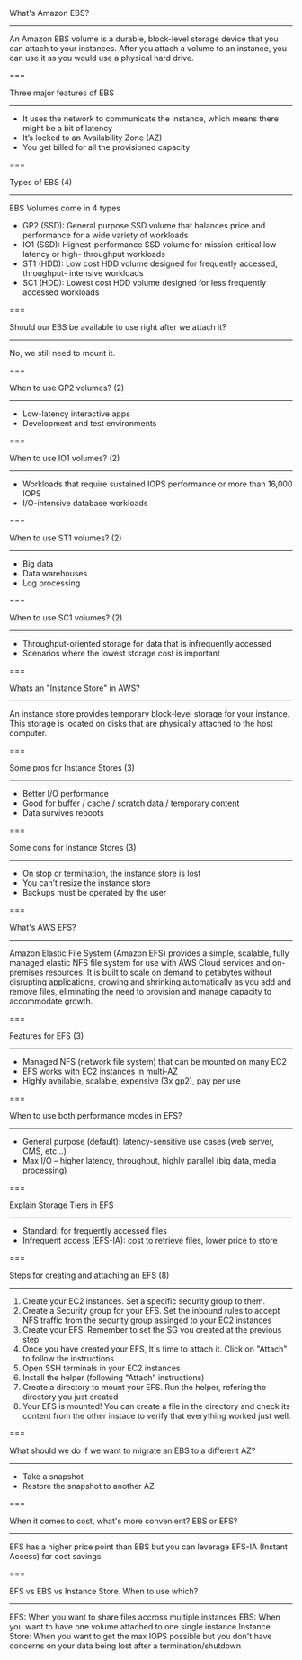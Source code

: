 What's Amazon EBS?

---

An Amazon EBS volume is a durable, block-level storage device that you can attach to your instances. After you attach a volume to an instance, you can use it as you would use a physical hard drive.

===

Three major features of EBS

---

-  It uses the network to communicate the instance, which means there might be a bit of
   latency
-  It’s locked to an Availability Zone (AZ)
-  You get billed for all the provisioned capacity

===

Types of EBS (4)

---

EBS Volumes come in 4 types

-  GP2 (SSD): General purpose SSD volume that balances price and performance for a
   wide variety of workloads
-  IO1 (SSD): Highest-performance SSD volume for mission-critical low-latency or high- throughput workloads
-  ST1 (HDD): Low cost HDD volume designed for frequently accessed, throughput- intensive workloads
-  SC1 (HDD): Lowest cost HDD volume designed for less frequently accessed workloads

===

Should our EBS be available to use right after we attach it?

---

No, we still need to mount it.

===

When to use GP2 volumes? (2)

---

-  Low-latency interactive apps
-  Development and test environments

===

When to use IO1 volumes? (2)

---

-  Workloads that require sustained IOPS performance or more than 16,000 IOPS
-  I/O-intensive database workloads

===

When to use ST1 volumes? (2)

---

-  Big data
-  Data warehouses
-  Log processing

===

When to use SC1 volumes? (2)

---

-  Throughput-oriented storage for data that is infrequently accessed
-  Scenarios where the lowest storage cost is important

===

Whats an "Instance Store" in AWS?

---

An instance store provides temporary block-level storage for your instance. This storage is located on disks that are physically attached to the host computer.

===

Some pros for Instance Stores (3)

---

-  Better I/O performance
-  Good for buffer / cache / scratch data / temporary content
-  Data survives reboots

===

Some cons for Instance Stores (3)

---

-  On stop or termination, the instance store is lost
-  You can’t resize the instance store
-  Backups must be operated by the user

===

What's AWS EFS?

---

Amazon Elastic File System (Amazon EFS) provides a simple, scalable, fully managed elastic NFS file system for use with AWS Cloud services and on-premises resources. It is built to scale on demand to petabytes without disrupting applications, growing and shrinking automatically as you add and remove files, eliminating the need to provision and manage capacity to accommodate growth.

===

Features for EFS (3)

---

-  Managed NFS (network file system) that can be mounted on many EC2
-  EFS works with EC2 instances in multi-AZ
-  Highly available, scalable, expensive (3x gp2), pay per use

===

When to use both performance modes in EFS?

---

-  General purpose (default): latency-sensitive use cases (web server, CMS, etc…)
-  Max I/O – higher latency, throughput, highly parallel (big data, media processing)

===

Explain Storage Tiers in EFS

---

-  Standard: for frequently accessed files
-  Infrequent access (EFS-IA): cost to retrieve files, lower price to store

===

Steps for creating and attaching an EFS (8)

---

1. Create your EC2 instances. Set a specific security group to them.
2. Create a Security group for your EFS. Set the inbound rules to accept NFS traffic from the security group assinged to your EC2 instances
3. Create your EFS. Remember to set the SG you created at the previous step
4. Once you have created your EFS, It's time to attach it. Click on "Attach" to follow the instructions.
5. Open SSH terminals in your EC2 instances
6. Install the helper (following "Attach" instructions)
7. Create a directory to mount your EFS. Run the helper, refering the directory you just created
8. Your EFS is mounted! You can create a file in the directory and check its content from the other instace to verify that everything worked just well.

===

What should we do if we want to migrate an EBS to a different AZ?

---

-  Take a snapshot
-  Restore the snapshot to another AZ

===

When it comes to cost, what's more convenient? EBS or EFS?

---

EFS has a higher price point than EBS but you can leverage EFS-IA (Instant Access) for cost savings

===

EFS vs EBS vs Instance Store. When to use which?

---

EFS: When you want to share files accross multiple instances
EBS: When you want to have one volume attached to one single instance
Instance Store: When you want to get the max IOPS possible but you don't have concerns on your data being lost after a termination/shutdown
